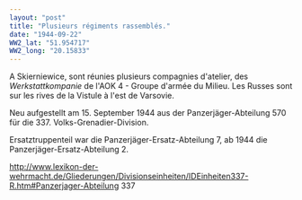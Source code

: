 ```yaml
---
layout: "post"
title: "Plusieurs régiments rassemblés."
date: "1944-09-22"
WW2_lat: "51.954717"
WW2_long: "20.15833"
---
```


A Skierniewice, sont réunies plusieurs compagnies d'atelier, des <em> Werkstattkompanie </em> de l'AOK 4 - Groupe d'armée du Milieu. Les Russes sont sur les rives de la Vistule à l'est de Varsovie.


<div class="histoire"></div>

<div class="commentaire">Neu aufgestellt am 15. September 1944 aus der Panzerjäger-Abteilung 570 für die 337. Volks-Grenadier-Division.

Ersatztruppenteil war die Panzerjäger-Ersatz-Abteilung 7, ab 1944 die Panzerjäger-Ersatz-Abteilung 2.


http://www.lexikon-der-wehrmacht.de/Gliederungen/Divisionseinheiten/IDEinheiten337-R.htm#Panzerjager-Abteilung 337</div>